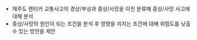 - 제주도 렌터카 교통사고의 경상/부상과 중상/사망을 이진 분류해 중상/사망 사고에 대해 분석
- 중상/사망의 원인이 되는 조건을 분석 후 영향을 끼치는 조건에 대해 위험도를 낮출 수 있는 방안을 제안